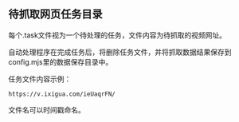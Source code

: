 
## 待抓取网页任务目录

每个.task文件视为一个待处理的任务，文件内容为待抓取的视频网址。

自动处理程序在完成任务后，将删除任务文件，并将抓取数据结果保存到config.mjs里的数据保存目录中。

任务文件内容示例：
```
https://v.ixigua.com/ieUaqrFN/
```

文件名可以时间戳命名。

